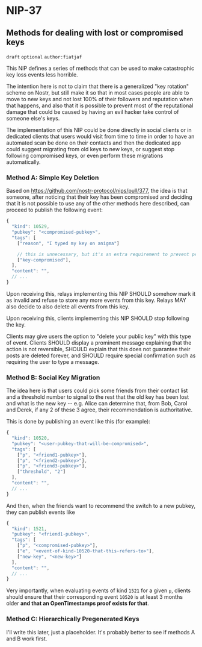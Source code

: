 NIP-37
======

Methods for dealing with lost or compromised keys
-------------------------------------------------

`draft` `optional` `author:fiatjaf`

This NIP defines a series of methods that can be used to make catastrophic key loss events less horrible.

The intention here is not to claim that there is a generalized "key rotation" scheme on Nostr, but still make it
so that in most cases people are able to move to new keys and not lost 100% of their followers and reputation
when that happens, and also that it is possible to prevent most of the reputational damage that could be
caused by having an evil hacker take control of someone else's keys.

The implementation of this NIP could be done directly in social clients or in dedicated clients that users would
visit from time to time in order to have an automated scan be done on their contacts and then the dedicated app
could suggest migrating from old keys to new keys, or suggest stop following compromised keys, or even perform
these migrations automatically.

### Method A: Simple Key Deletion

Based on https://github.com/nostr-protocol/nips/pull/377, the idea is that someone, after noticing that their key
has been compromised and deciding that it is not possible to use any of the other methods here described, can
proceed to publish the following event:

```js
{
  "kind": 10529,
  "pubkey": "<compromised-pubkey>",
  "tags": [
    ["reason", "I typed my key on anigma"]

    // this is unnecessary, but it's an extra requirement to prevent people from making a 10529 event by chance
    ["key-compromised"],
  ],
  "content": "",
  // ...
}
```

Upon receiving this, relays implementing this NIP SHOULD somehow mark it as invalid and refuse to store any more
events from this key. Relays MAY also decide to also delete all events from this key.

Upon receiving this, clients implementing this NIP SHOULD stop following the key.

Clients may give users the option to "delete your public key" with this type of event. Clients SHOULD display a
prominent message explaining that the action is not reversible, SHOULD explain that this does not guarantee their
posts are deleted forever, and SHOULD require special confirmation such as requiring the user to type a message.

### Method B: Social Key Migration

The idea here is that users could pick some friends from their contact list and a threshold number to signal to
the rest that the old key has been lost and what is the new key -- e.g. Alice can determine that, from Bob, Carol
and Derek, if any 2 of these 3 agree, their recommendation is authoritative.

This is done by publishing an event like this (for example):

```js
{
  "kind": 10520,
  "pubkey": "<user-pubkey-that-will-be-compromised>",
  "tags": [
    ["p", "<friend1-pubkey>"],
    ["p", "<friend2-pubkey>"],
    ["p", "<friend3-pubkey>"],
    ["threshold", "2"]
  ],
  "content": "",
  // ...
}
```

And then, when the friends want to recommend the switch to a new pubkey, they can publish events like

```js
{
  "kind": 1521,
  "pubkey": "<friend1-pubkey>",
  "tags": [
    ["p", "<compromised-pubkey>"],
    ["e", "<event-of-kind-10520-that-this-refers-to>"],
    ["new-key", "<new-key>"]
  ],
  "content": "",
  // ...
}
```

Very importantly, when evaluating events of kind `1521` for a given `p`, clients should ensure that their corresponding
event `10520` is at least 3 months older **and that an OpenTimestamps proof exists for that**.

### Method C: Hierarchically Pregenerated Keys

I'll write this later, just a placeholder. It's probably better to see if methods A and B work first.
